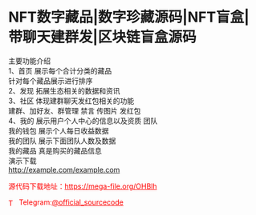 # NFT数字藏品|数字珍藏源码|NFT盲盒|带聊天建群发|区块链盲盒源码

主要功能介绍<br>1、首页 展示每个合计分类的藏品<br>  针对每个藏品展示进行排序<br>2、发现 拓展生态相关的数据和资讯<br>3、社区 体现建群聊天发红包相关的功能<br> 建群、加好友、群管理 禁言 传图片 发红包<br>4、我的 展示用户个人中心的信息以及资质 团队<br> 我的钱包 展示个人每日收益数据<br> 我的团队 展示下面团队人数及数据<br> 我的藏品 真是购买的藏品信息<br>演示下载<br>http://example.com/example.com<br>


<p style="color: red;">源代码下载地址：<a href="https://mega-file.org/OHBlh" style="color: red;">https://mega-file.org/OHBlh</a></p><p style="color: red;"><img src="https://cdn-icons-png.flaticon.com/512/2111/2111646.png" alt="Telegram Icon" style="width: 16px; vertical-align: middle; margin-right: 5px;">Telegram:<a href="https://t.me/official_sourcecode" style="color: red;">@official_sourcecode</a></p>